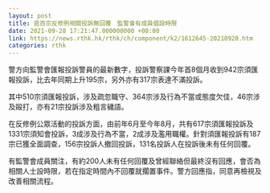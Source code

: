 ```yaml
---
layout: post
title: 逾百宗反修例相關投訴無回覆　監警會有成員倡設時限
date: 2021-09-28 17:21:47.000000000 +08:00
link: https://news.rthk.hk/rthk/ch/component/k2/1612645-20210928.htm
categories: rthk
---
```


警方向監警會匯報投訴警員的最新數字，投訴警察課今年首8個月收到942宗須匯報投訴，比去年同期上升195宗，另外亦有317宗表達不滿投訴。

其中510宗須匯報投訴，涉及疏忽職守、364宗涉及行為不當或態度欠佳，46宗涉及毆打，亦有21宗投訴涉及粗言穢語。

在反修例公眾活動的投訴方面，由前年6月至今年8月，共有617宗須匯報投訴及1331宗須知會投訴，3成涉及行為不當，2成涉及濫用職權。針對須匯報投訴有187宗已獲全面調查，156宗投訴人撤回投訴，131名投訴人在投訴後未有任何回覆。

有監警會成員關注，有約200人未有任何回覆及曾經聯絡但最終沒有回應，會否為相關人士設時限，若在指定時間內不回覆就擱置事件。警方回應指，同意再檢視及改善相關流程。
